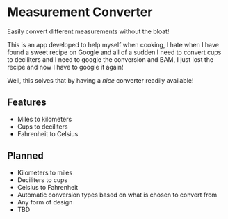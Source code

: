 # Measurement Converter
Easily convert different measurements without the bloat!

This is an app developed to help myself when cooking, I hate when I have found a sweet recipe on Google and all of a sudden I need to convert cups to deciliters and I need to google the conversion and BAM, I just lost the recipe and now I have to google it again!

Well, this solves that by having a *nice* converter readily available!

## Features
- Miles to kilometers
- Cups to deciliters
- Fahrenheit to Celsius
  
## Planned
- Kilometers to miles
- Deciliters to cups
- Celsius to Fahrenheit
- Automatic conversion types based on what is chosen to convert from
- Any form of design
- TBD
